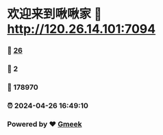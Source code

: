 # 欢迎来到啾啾家 :link: http://120.26.14.101:7094 
### :page_facing_up: [26](http://120.26.14.101:7094/tag.html) 
### :speech_balloon: 2 
### :hibiscus: 178970 
### :alarm_clock: 2024-04-26 16:49:10 
### Powered by :heart: [Gmeek](https://github.com/Meekdai/Gmeek)
